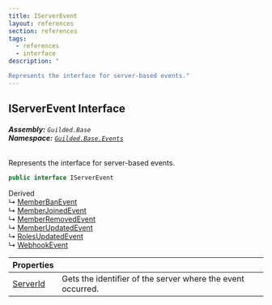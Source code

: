```yaml
---
title: IServerEvent
layout: references
section: references
tags:
  - references
  - interface
description: "

Represents the interface for server-based events."
---
```


## IServerEvent Interface
###### **Assembly:** `Guilded.Base`<br/>**Namespace:** [`Guilded.Base.Events`](Guilded.Base.Events.md 'Guilded.Base.Events')

Represents the interface for server-based events.

```csharp
public interface IServerEvent
```

Derived  
&#8627; [MemberBanEvent](MemberBanEvent.md 'Guilded.Base.Events.MemberBanEvent')  
&#8627; [MemberJoinedEvent](MemberJoinedEvent.md 'Guilded.Base.Events.MemberJoinedEvent')  
&#8627; [MemberRemovedEvent](MemberRemovedEvent.md 'Guilded.Base.Events.MemberRemovedEvent')  
&#8627; [MemberUpdatedEvent](MemberUpdatedEvent.md 'Guilded.Base.Events.MemberUpdatedEvent')  
&#8627; [RolesUpdatedEvent](RolesUpdatedEvent.md 'Guilded.Base.Events.RolesUpdatedEvent')  
&#8627; [WebhookEvent](WebhookEvent.md 'Guilded.Base.Events.WebhookEvent')

| Properties | |
| :--- | :--- |
| [ServerId](IServerEvent.ServerId.md 'Guilded.Base.Events.IServerEvent.ServerId') | Gets the identifier of the server where the event occurred. |
